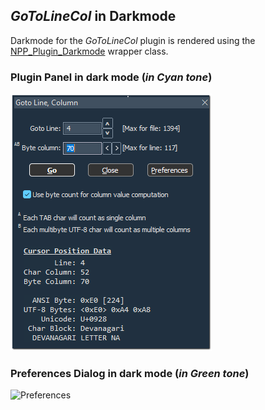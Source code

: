 ## _GoToLineCol_ in Darkmode

Darkmode for the _GoToLineCol_ plugin is rendered using the [NPP_Plugin_Darkmode](https://github.com/shriprem/NPP_Plugin_Darkmode) wrapper class.

### Plugin Panel in dark mode (_in Cyan tone_)
![GotoLineCol Panel](https://raw.githubusercontent.com/shriprem/Goto-Line-Col-NPP-Plugin/master/images/PanelBytePos_dm.png)

### Preferences Dialog in dark mode (_in Green tone_)
![Preferences](https://raw.githubusercontent.com/shriprem/Goto-Line-Col-NPP-Plugin/master/images/Preferences_dm.png)

